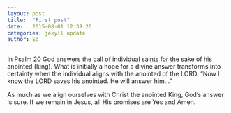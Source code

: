 ```yaml
---
layout: post
title:  "First post"
date:   2015-08-01 12:39:26
categories: jekyll update
author: Ed
---
```

In Psalm 20 God answers the call of individual saints for the sake of his anointed (king).  What is initially a hope for a divine answer transforms into certainty when the individual aligns with the anointed of the LORD. “Now I know the LORD saves his anointed. He will answer him…”

As much as we align ourselves with Christ the anointed King, God’s answer is sure. If we remain in Jesus, all His promises are Yes and Amen.
